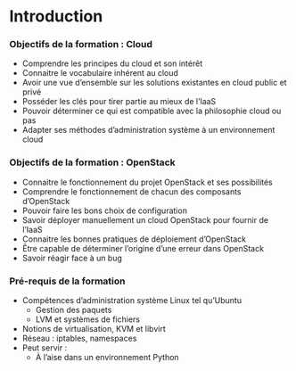 # Introduction

### Objectifs de la formation : Cloud

-   Comprendre les principes du cloud et son intérêt
-   Connaitre le vocabulaire inhérent au cloud
-   Avoir une vue d’ensemble sur les solutions existantes en cloud public et privé
-   Posséder les clés pour tirer partie au mieux de l’IaaS
-   Pouvoir déterminer ce qui est compatible avec la philosophie cloud ou pas
-   Adapter ses méthodes d’administration système à un environnement cloud

### Objectifs de la formation : OpenStack

-   Connaitre le fonctionnement du projet OpenStack et ses possibilités
-   Comprendre le fonctionnement de chacun des composants d’OpenStack
-   Pouvoir faire les bons choix de configuration
-   Savoir déployer manuellement un cloud OpenStack pour fournir de l’IaaS
-   Connaitre les bonnes pratiques de déploiement d’OpenStack
-   Être capable de déterminer l’origine d’une erreur dans OpenStack
-   Savoir réagir face à un bug

### Pré-requis de la formation
-   Compétences d’administration système Linux tel qu’Ubuntu
    -   Gestion des paquets
    -   LVM et systèmes de fichiers
-   Notions de virtualisation, KVM et libvirt
-   Réseau : iptables, namespaces
-   Peut servir :
    -   À l’aise dans un environnement Python

